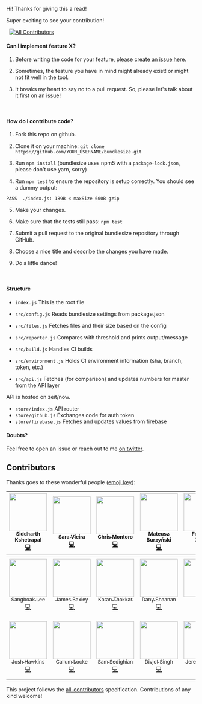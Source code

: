 Hi! Thanks for giving this a read!

Super exciting to see your contribution!

&nbsp;
[![All Contributors](https://img.shields.io/badge/all_contributors-20-orange.svg?style=flat-square)](#contributors)

#### Can I implement feature X?

1. Before writing the code for your feature, please [create an issue here](https://github.com/siddharthkp/bundlesize/issues/new?labels=feature%20request).

2. Sometimes, the feature you have in mind might already exist! or might not fit well in the tool.

3. It breaks my heart to say no to a pull request. So, please let's talk about it first on an issue!

&nbsp;

#### How do I contribute code?

1. Fork this repo on github.

2. Clone it on your machine: `git clone https://github.com/YOUR_USERNAME/bundlesize.git`

3. Run `npm install` (bundlesize uses npm5 with a `package-lock.json`, please don't use yarn, sorry)

4. Run `npm test` to ensure the repository is setup correctly. You should see a dummy output:

```
PASS  ./index.js: 189B < maxSize 600B gzip 
```

5. Make your changes.

6. Make sure that the tests still pass: `npm test`

7. Submit a pull request to the original bundlesize repository through GitHub.

8. Choose a nice title and describe the changes you have made.

9. Do a little dance!

&nbsp;

#### Structure

- `index.js` This is the root file

- `src/config.js` Reads bundlesize settings from package.json
- `src/files.js` Fetches files and their size based on the config
- `src/reporter.js` Compares with threshold and prints output/message
- `src/build.js` Handles CI builds
- `src/environment.js` Holds CI environment information (sha, branch, token, etc.)
- `src/api.js` Fetches (for comparison) and updates numbers for master from the API layer

API is hosted on zeit/now.

- `store/index.js` API router
- `store/github.js` Exchanges code for auth token
- `store/firebase.js` Fetches and updates values from firebase
       
#### Doubts?

Feel free to open an issue or reach out to me [on twitter](https://twitter.com/siddharthkp).

## Contributors

Thanks goes to these wonderful people ([emoji key](https://github.com/kentcdodds/all-contributors#emoji-key)):

<!-- ALL-CONTRIBUTORS-LIST:START - Do not remove or modify this section -->
| [<img src="https://avatars0.githubusercontent.com/u/1863771?v=4" width="100px;"/><br /><sub>Siddharth Kshetrapal</sub>](https://github.com/siddharthkp)<br />[💻](https://github.com/siddharthkp/bundlesize/commits?author=siddharthkp "Code") | [<img src="https://avatars0.githubusercontent.com/u/1051509?v=4" width="100px;"/><br /><sub>Sara Vieira</sub>](http://iamsaravieira.com)<br />[💻](https://github.com/siddharthkp/bundlesize/commits?author=SaraVieira "Code") | [<img src="https://avatars0.githubusercontent.com/u/639255?v=4" width="100px;"/><br /><sub>Chris Montoro</sub>](https://github.com/montmanu)<br />[💻](https://github.com/siddharthkp/bundlesize/commits?author=montmanu "Code") | [<img src="https://avatars2.githubusercontent.com/u/9800850?v=4" width="100px;"/><br /><sub>Mateusz Burzyński</sub>](https://github.com/Andarist)<br />[💻](https://github.com/siddharthkp/bundlesize/commits?author=Andarist "Code") | [<img src="https://avatars2.githubusercontent.com/u/5382443?v=4" width="100px;"/><br /><sub>Federico Zivolo</sub>](https://fezvrasta.github.io)<br />[💻](https://github.com/siddharthkp/bundlesize/commits?author=FezVrasta "Code") | [<img src="https://avatars1.githubusercontent.com/u/1401513?v=4" width="100px;"/><br /><sub>Masaaki Morishita</sub>](http://morishitter.github.io)<br />[💻](https://github.com/siddharthkp/bundlesize/commits?author=morishitter "Code") | [<img src="https://avatars2.githubusercontent.com/u/11544418?v=4" width="100px;"/><br /><sub>Simon Legg</sub>](https://github.com/leggsimon)<br />[💻](https://github.com/siddharthkp/bundlesize/commits?author=leggsimon "Code") |
| :---: | :---: | :---: | :---: | :---: | :---: | :---: |
| [<img src="https://avatars3.githubusercontent.com/u/16456651?v=4" width="100px;"/><br /><sub>Sangboak Lee</sub>](https://github.com/echo304)<br />[💻](https://github.com/siddharthkp/bundlesize/commits?author=echo304 "Code") | [<img src="https://avatars2.githubusercontent.com/u/4967600?v=4" width="100px;"/><br /><sub>James Baxley</sub>](https://meteor.io)<br />[💻](https://github.com/siddharthkp/bundlesize/commits?author=jbaxleyiii "Code") | [<img src="https://avatars3.githubusercontent.com/u/1824298?v=4" width="100px;"/><br /><sub>Karan Thakkar</sub>](https://twitter.com/geekykaran)<br />[💻](https://github.com/siddharthkp/bundlesize/commits?author=karanjthakkar "Code") | [<img src="https://avatars0.githubusercontent.com/u/1116738?v=4" width="100px;"/><br /><sub>Dany Shaanan</sub>](https://danyshaanan.com)<br />[💻](https://github.com/siddharthkp/bundlesize/commits?author=danyshaanan "Code") | [<img src="https://avatars0.githubusercontent.com/u/3415488?v=4" width="100px;"/><br /><sub>Anup</sub>](https://twitter.com/_reznord)<br />[💻](https://github.com/siddharthkp/bundlesize/commits?author=reznord "Code") | [<img src="https://avatars3.githubusercontent.com/u/5569608?v=4" width="100px;"/><br /><sub>Fidan Hakaj</sub>](https://www.linkedin.com/in/fidan-hakaj)<br />[💻](https://github.com/siddharthkp/bundlesize/commits?author=fdnhkj "Code") | [<img src="https://avatars2.githubusercontent.com/u/365742?v=4" width="100px;"/><br /><sub>Andreas Hoffmann</sub>](https://twitter.com/devdreas)<br />[💻](https://github.com/siddharthkp/bundlesize/commits?author=Furizaa "Code") |
| [<img src="https://avatars0.githubusercontent.com/u/9123458?v=4" width="100px;"/><br /><sub>Josh Hawkins</sub>](https://josh.hawkins.is)<br />[💻](https://github.com/siddharthkp/bundlesize/commits?author=hawkins "Code") | [<img src="https://avatars2.githubusercontent.com/u/250617?v=4" width="100px;"/><br /><sub>Callum Locke</sub>](http://callumlocke.com/)<br />[💻](https://github.com/siddharthkp/bundlesize/commits?author=callumlocke "Code") | [<img src="https://avatars1.githubusercontent.com/u/3485942?v=4" width="100px;"/><br /><sub>Sam Sedighian</sub>](https://github.com/Sedighian)<br />[💻](https://github.com/siddharthkp/bundlesize/commits?author=Sedighian "Code") | [<img src="https://avatars3.githubusercontent.com/u/6177621?v=4" width="100px;"/><br /><sub>Divjot Singh</sub>](http://bogas04.github.io)<br />[💻](https://github.com/siddharthkp/bundlesize/commits?author=bogas04 "Code") | [<img src="https://avatars2.githubusercontent.com/u/244704?v=4" width="100px;"/><br /><sub>Jeremy Gayed</sub>](http://www.jeremygayed.com)<br />[💻](https://github.com/siddharthkp/bundlesize/commits?author=tizmagik "Code") | [<img src="https://avatars0.githubusercontent.com/u/2767425?v=4" width="100px;"/><br /><sub>sreenivas alapati</sub>](https://medium.com/@sreenivas)<br />[💻](https://github.com/siddharthkp/bundlesize/commits?author=cg-cnu "Code") |
<!-- ALL-CONTRIBUTORS-LIST:END -->

This project follows the [all-contributors](https://github.com/kentcdodds/all-contributors) specification. Contributions of any kind welcome!